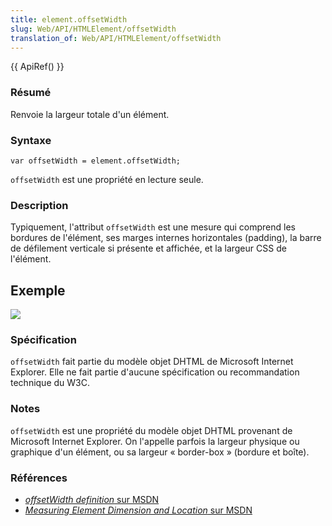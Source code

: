 ```yaml
---
title: element.offsetWidth
slug: Web/API/HTMLElement/offsetWidth
translation_of: Web/API/HTMLElement/offsetWidth
---
```

{{ ApiRef() }}

### Résumé

Renvoie la largeur totale d'un élément.

### Syntaxe

    var offsetWidth = element.offsetWidth;

`offsetWidth` est une propriété en lecture seule.

### Description

Typiquement, l'attribut `offsetWidth` est une mesure qui comprend les bordures de l'élément, ses marges internes horizontales (padding), la barre de défilement verticale si présente et affichée, et la largeur CSS de l'élément.

## Exemple

![](dimensions-offset.png)

### Spécification

`offsetWidth` fait partie du modèle objet DHTML de Microsoft Internet Explorer. Elle ne fait partie d'aucune spécification ou recommandation technique du W3C.

### Notes

`offsetWidth` est une propriété du modèle objet DHTML provenant de Microsoft Internet Explorer. On l'appelle parfois la largeur physique ou graphique d'un élément, ou sa largeur « border-box » (bordure et boîte).

### Références

- [_offsetWidth definition_ sur MSDN](http://msdn.microsoft.com/workshop/author/dhtml/reference/properties/offsetwidth.asp?frame=true)
- [_Measuring Element Dimension and Location_ sur MSDN](http://msdn.microsoft.com/workshop/author/om/measuring.asp)
